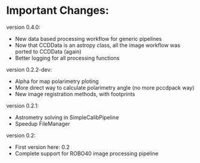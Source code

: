 # Important Changes:

version 0.4.0:
  - New data based processing workflow for generic pipelines
  - Now that CCDData is an astropy class, all the image workflow
    was ported to CCDData (again)
  - Better logging for all processing functions

version 0.2.2-dev:
  - Alpha for map polarimetry ploting
  - More direct way to calculate polarimetry angle (no more pccdpack way)
  - New image registration methods, with footprints

version 0.2.1:
  - Astrometry solving in SimpleCalibPipeline
  - Speedup FileManager

version 0.2:
  - First version here: 0.2
  - Complete support for ROBO40 image processing pipeline
